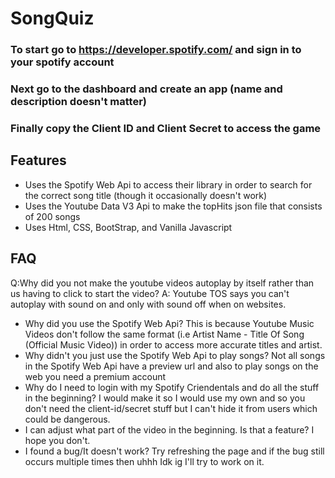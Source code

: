 # SongQuiz

### To start go to https://developer.spotify.com/ and sign in to your spotify account
### Next go to the dashboard and create an app (name and description doesn't matter)
### Finally copy the Client ID and Client Secret to access the game

## Features
- Uses the Spotify Web Api to access their library in order to search for the correct song title (though it occasionally doesn't work)
- Uses the Youtube Data V3 Api to make the topHits json file that consists of 200 songs
- Uses Html, CSS, BootStrap, and Vanilla Javascript

## FAQ
Q:Why did you not make the youtube videos autoplay by itself rather than us having to click to start the video?
A: Youtube TOS says you can't autoplay with sound on and only with sound off when on websites.
- Why did you use the Spotify Web Api?
This is because Youtube Music Videos don't follow the same format (i.e Artist Name - Title Of Song (Official Music Video)) in order to access more accurate titles and artist.
- Why didn't you just use the Spotify Web Api to play songs?
 Not all songs in the Spotify Web Api have a preview url and also to play songs on the web you need a premium account 
- Why do I need to login with my Spotify Criendentals and do all the stuff in the beginning?
I would make it so I would use my own and so you don't need the client-id/secret stuff but I can't hide it from users which could be dangerous.
- I can adjust what part of the video in the beginning. Is that a feature?
I hope you don't.
- I found a bug/It doesn't work?
Try refreshing the page and if the bug still occurs multiple times then uhhh Idk ig I'll try to work on it.
